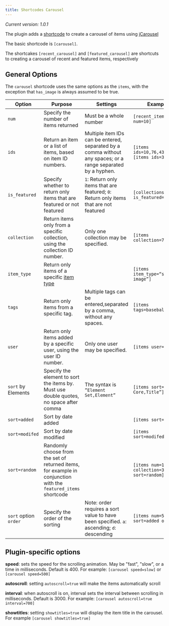 ```yaml
---
title: Shortcodes Carousel
---
```

*Current version: 1.0.1*

The plugin adds a [shortcode](../Shortcodes.md) to create a carousel of items using [jCarousel](http://sorgalla.com/jcarousel/)

The basic shortcode is `[carousel]`.

The shortcakes `[recent_carousel]` and `[featured_carousel]` are shortcuts to creating a carousel of recent and featured items, respectively

General Options
---------
The `carousel` shortcode uses the same options as the `items`, with the exception that `has_image` is always assumed to be true.

| Option | Purpose | Settings | Example |
| --- | --- | --- | --- |
| `num` | Specify the number of items returned | Must be a whole number | `[recent_items num=10]` |
| `ids` | Return an item or a list of items, based on item ID numbers. | Multiple item IDs can be entered, separated by a comma without any spaces; or a range separated by a hyphen. | `[items ids=10,76,432]` `[items ids=30-55]` | 
| `is_featured` | Specify whether to return only items that are featured or not featured | `1`: Return only items that are featured; `0`: Return only items that are not featured | `[collections is_featured=1]` | 
| `collection` |Return items only from a specific collection, using the collection ID number. | Only one collection may be specified. | `[items collection=7]` |
| `item_type` | Return only items of a specific [item type](../Managing_Item_Type_Elements) | | `[items item_type=“still image”]`
| `tags` | Return only items from a specific tag. | Multiple tags can be entered,separated by a comma, without any spaces. | `[items tags=baseball,math]` |
| `user` | Return only items added by a specific user, using the user ID number. | Only one user may be specified. | `[items user=3]` |
| `sort` by Elements | Specify the element to sort the items by. Must use double quotes, no space after comma | The syntax is `”Element Set,Element”`| `[items sort=“Dublin Core,Title”]` |
| `sort=added` | Sort by date added | | `[items sort=added]`|
| `sort=modifed` | Sort by date modified | | `[items sort=modifed]`|
| `sort=random` | Randomly choose from the set of returned items, for example in conjunction with the `featured_items` shortcode | | `[items num=1 collection=3 sort=random]`|
| `sort` option `order` | Specify the order of the sorting | Note: order requires a sort value to have been specified. `a`: ascending; `d`: descending | `[items num=5 sort=added order=d]` |

Plugin-specific options
------------------------
**speed**: sets the speed for the scrolling animation. May be "fast", "slow", or a time in milliseconds. Default is 400. For example: `[carousel speed=slow]` or `[carousel speed=500]`

**autoscroll**: setting `autoscroll=true` will make the items automatically scroll

**interval**: when autoscroll is on, interval sets the interval between scrolling in milliseconds. Default is 3000. For example: `[carousel autoscroll=true interval=700]`

**showtitles**: setting `showtitles=true` will display the item title in the carousel. For example `[carousel showtitles=true]`
